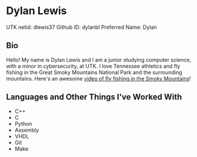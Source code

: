 # Dylan Lewis
UTK netid: dlewis37
Github ID: dylanbl
Preferred Name: Dylan 

## Bio

Hello! My name is Dylan Lewis and I am a junior studying computer science, with a minor in cybersecurity, at UTK. I love Tennessee athletics and fly fishing in the Great Smoky Mountains National Park and the surrounding mountains. Here's an awesome [video of fly fishing in the Smoky Mountains](https://www.youtube.com/watch?v=abjQ3-RuTLs)!

## Languages and Other Things I've Worked With 
* C++
* C 
* Python 
* Assembly 
* VHDL  
* Git 
* Make 

